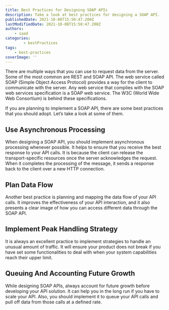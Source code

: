 ```yaml
---
title: Best Practices for Designing SOAP APIs
description: Take a look at best practices for designing a SOAP API.
publishedDate: 2021-10-08T15:50:47.200Z
lastModifiedDate: 2021-10-08T15:50:47.200Z
authors:
    - saad
categories:
		- bestPractices
tags:
    - best-practices
coverImage: ''
---
```


<Lead>
	There are multiple ways that you can use to request data from the server.
	Some of the most common are REST and SOAP API. The web service called SOAP
	(Simple Object Access Protocol) provides a way for the client to communicate
	with the server. Any web service that complies with the SOAP web services
	specification is a SOAP web service. The W3C (World Wide Web Consortium) is
	behind these specifications.
</Lead>

If you are planning to implement a SOAP API, there are some best practices that you should adopt. Let’s take a look at some of them.

## Use Asynchronous Processing

When designing a SOAP API, you should implement asynchronous processing whenever possible. It helps to ensure that you receive the best response to your API calls. It is because the client can release the transport-specific resources once the server acknowledges the request. When it completes the processing of the message, it sends a response back to the client over a new HTTP connection.

## Plan Data Flow

Another best practice is planning and mapping the data flow of your API calls. It improves the effectiveness of your API interaction, and it also presents a clear image of how you can access different data through the SOAP API.

## Implement Peak Handling Strategy

It is always an excellent practice to implement strategies to handle an unusual amount of traffic. It will ensure your product does not break if you have set some functionalities to deal with when your system capabilities reach their upper limit.

## Queuing And Accounting Future Growth

While designing SOAP APIs, always account for future growth before developing your API solution. It can help you in the long run if you have to scale your API. Also, you should implement it to queue your API calls and pull off data from those calls at a defined rate.
